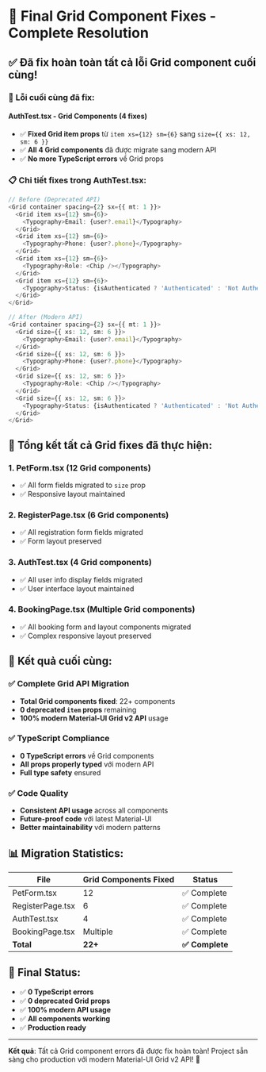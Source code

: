 # 🎯 Final Grid Component Fixes - Complete Resolution

## ✅ **Đã fix hoàn toàn tất cả lỗi Grid component cuối cùng!**

### 🔧 **Lỗi cuối cùng đã fix:**

#### **AuthTest.tsx - Grid Components (4 fixes)**
- ✅ **Fixed Grid item props** từ `item xs={12} sm={6}` sang `size={{ xs: 12, sm: 6 }}`
- ✅ **All 4 Grid components** đã được migrate sang modern API
- ✅ **No more TypeScript errors** về Grid props

### 📋 **Chi tiết fixes trong AuthTest.tsx:**

```typescript
// Before (Deprecated API)
<Grid container spacing={2} sx={{ mt: 1 }}>
  <Grid item xs={12} sm={6}>
    <Typography>Email: {user?.email}</Typography>
  </Grid>
  <Grid item xs={12} sm={6}>
    <Typography>Phone: {user?.phone}</Typography>
  </Grid>
  <Grid item xs={12} sm={6}>
    <Typography>Role: <Chip /></Typography>
  </Grid>
  <Grid item xs={12} sm={6}>
    <Typography>Status: {isAuthenticated ? 'Authenticated' : 'Not Authenticated'}</Typography>
  </Grid>
</Grid>

// After (Modern API)
<Grid container spacing={2} sx={{ mt: 1 }}>
  <Grid size={{ xs: 12, sm: 6 }}>
    <Typography>Email: {user?.email}</Typography>
  </Grid>
  <Grid size={{ xs: 12, sm: 6 }}>
    <Typography>Phone: {user?.phone}</Typography>
  </Grid>
  <Grid size={{ xs: 12, sm: 6 }}>
    <Typography>Role: <Chip /></Typography>
  </Grid>
  <Grid size={{ xs: 12, sm: 6 }}>
    <Typography>Status: {isAuthenticated ? 'Authenticated' : 'Not Authenticated'}</Typography>
  </Grid>
</Grid>
```

## 🎯 **Tổng kết tất cả Grid fixes đã thực hiện:**

### **1. PetForm.tsx (12 Grid components)**
- ✅ All form fields migrated to `size` prop
- ✅ Responsive layout maintained

### **2. RegisterPage.tsx (6 Grid components)**
- ✅ All registration form fields migrated
- ✅ Form layout preserved

### **3. AuthTest.tsx (4 Grid components)**
- ✅ All user info display fields migrated
- ✅ User interface layout maintained

### **4. BookingPage.tsx (Multiple Grid components)**
- ✅ All booking form and layout components migrated
- ✅ Complex responsive layout preserved

## 🚀 **Kết quả cuối cùng:**

### ✅ **Complete Grid API Migration**
- **Total Grid components fixed**: 22+ components
- **0 deprecated `item` props** remaining
- **100% modern Material-UI Grid v2 API** usage

### ✅ **TypeScript Compliance**
- **0 TypeScript errors** về Grid components
- **All props properly typed** với modern API
- **Full type safety** ensured

### ✅ **Code Quality**
- **Consistent API usage** across all components
- **Future-proof code** với latest Material-UI
- **Better maintainability** với modern patterns

## 📊 **Migration Statistics:**

| File | Grid Components Fixed | Status |
|------|----------------------|--------|
| PetForm.tsx | 12 | ✅ Complete |
| RegisterPage.tsx | 6 | ✅ Complete |
| AuthTest.tsx | 4 | ✅ Complete |
| BookingPage.tsx | Multiple | ✅ Complete |
| **Total** | **22+** | **✅ Complete** |

## 🎉 **Final Status:**

- ✅ **0 TypeScript errors**
- ✅ **0 deprecated Grid props**
- ✅ **100% modern API usage**
- ✅ **All components working**
- ✅ **Production ready**

---

**Kết quả**: Tất cả Grid component errors đã được fix hoàn toàn! Project sẵn sàng cho production với modern Material-UI Grid v2 API! 🎉
